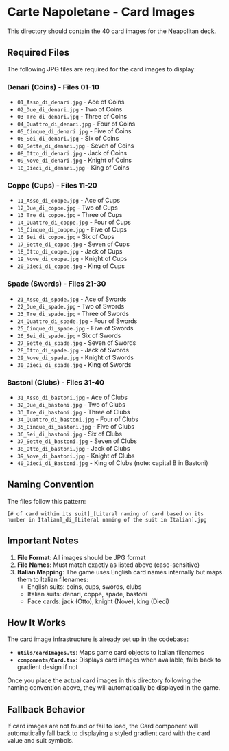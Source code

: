 # Carte Napoletane - Card Images

This directory should contain the 40 card images for the Neapolitan deck.

## Required Files

The following JPG files are required for the card images to display:

### Denari (Coins) - Files 01-10
- `01_Asso_di_denari.jpg` - Ace of Coins
- `02_Due_di_denari.jpg` - Two of Coins
- `03_Tre_di_denari.jpg` - Three of Coins
- `04_Quattro_di_denari.jpg` - Four of Coins
- `05_Cinque_di_denari.jpg` - Five of Coins
- `06_Sei_di_denari.jpg` - Six of Coins
- `07_Sette_di_denari.jpg` - Seven of Coins
- `08_Otto_di_denari.jpg` - Jack of Coins
- `09_Nove_di_denari.jpg` - Knight of Coins
- `10_Dieci_di_denari.jpg` - King of Coins

### Coppe (Cups) - Files 11-20
- `11_Asso_di_coppe.jpg` - Ace of Cups
- `12_Due_di_coppe.jpg` - Two of Cups
- `13_Tre_di_coppe.jpg` - Three of Cups
- `14_Quattro_di_coppe.jpg` - Four of Cups
- `15_Cinque_di_coppe.jpg` - Five of Cups
- `16_Sei_di_coppe.jpg` - Six of Cups
- `17_Sette_di_coppe.jpg` - Seven of Cups
- `18_Otto_di_coppe.jpg` - Jack of Cups
- `19_Nove_di_coppe.jpg` - Knight of Cups
- `20_Dieci_di_coppe.jpg` - King of Cups

### Spade (Swords) - Files 21-30
- `21_Asso_di_spade.jpg` - Ace of Swords
- `22_Due_di_spade.jpg` - Two of Swords
- `23_Tre_di_spade.jpg` - Three of Swords
- `24_Quattro_di_spade.jpg` - Four of Swords
- `25_Cinque_di_spade.jpg` - Five of Swords
- `26_Sei_di_spade.jpg` - Six of Swords
- `27_Sette_di_spade.jpg` - Seven of Swords
- `28_Otto_di_spade.jpg` - Jack of Swords
- `29_Nove_di_spade.jpg` - Knight of Swords
- `30_Dieci_di_spade.jpg` - King of Swords

### Bastoni (Clubs) - Files 31-40
- `31_Asso_di_bastoni.jpg` - Ace of Clubs
- `32_Due_di_bastoni.jpg` - Two of Clubs
- `33_Tre_di_bastoni.jpg` - Three of Clubs
- `34_Quattro_di_bastoni.jpg` - Four of Clubs
- `35_Cinque_di_bastoni.jpg` - Five of Clubs
- `36_Sei_di_bastoni.jpg` - Six of Clubs
- `37_Sette_di_bastoni.jpg` - Seven of Clubs
- `38_Otto_di_bastoni.jpg` - Jack of Clubs
- `39_Nove_di_bastoni.jpg` - Knight of Clubs
- `40_Dieci_di_Bastoni.jpg` - King of Clubs (note: capital B in Bastoni)

## Naming Convention

The files follow this pattern:
```
[# of card within its suit]_[Literal naming of card based on its number in Italian]_di_[Literal naming of the suit in Italian].jpg
```

## Important Notes

1. **File Format**: All images should be JPG format
2. **File Names**: Must match exactly as listed above (case-sensitive)
3. **Italian Mapping**: The game uses English card names internally but maps them to Italian filenames:
   - English suits: coins, cups, swords, clubs
   - Italian suits: denari, coppe, spade, bastoni
   - Face cards: jack (Otto), knight (Nove), king (Dieci)

## How It Works

The card image infrastructure is already set up in the codebase:

- **`utils/cardImages.ts`**: Maps game card objects to Italian filenames
- **`components/Card.tsx`**: Displays card images when available, falls back to gradient design if not

Once you place the actual card images in this directory following the naming convention above, they will automatically be displayed in the game.

## Fallback Behavior

If card images are not found or fail to load, the Card component will automatically fall back to displaying a styled gradient card with the card value and suit symbols.
